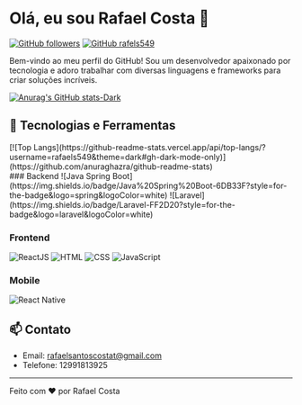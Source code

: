 # Olá, eu sou Rafael Costa 👋

[![GitHub followers](https://img.shields.io/github/followers/rafaels549?label=Follow&style=social)](https://github.com/rafaels549)
[![GitHub rafels549](https://img.shields.io/github/stars/rafaels549?affiliations=OWNER%2CCOLLABORATOR&style=social)](https://github.com/rafaels549)

Bem-vindo ao meu perfil do GitHub! Sou um desenvolvedor apaixonado por tecnologia e adoro trabalhar com diversas linguagens e frameworks para criar soluções incríveis.

[![Anurag's GitHub stats-Dark](https://github-readme-stats.vercel.app/api?username=rafaels549&show_icons=true&theme=dark#gh-dark-mode-only)](https://github.com/rafaels549/github-readme-stats#gh-dark-mode-only)


## 🔧 Tecnologias e Ferramentas
<div style="center">
[![Top Langs](https://github-readme-stats.vercel.app/api/top-langs/?username=rafaels549&theme=dark#gh-dark-mode-only)](https://github.com/anuraghazra/github-readme-stats)
</div>
### Backend
![Java Spring Boot](https://img.shields.io/badge/Java%20Spring%20Boot-6DB33F?style=for-the-badge&logo=spring&logoColor=white)
![Laravel](https://img.shields.io/badge/Laravel-FF2D20?style=for-the-badge&logo=laravel&logoColor=white)

### Frontend
![ReactJS](https://img.shields.io/badge/ReactJS-61DAFB?style=for-the-badge&logo=react&logoColor=white)
![HTML](https://img.shields.io/badge/HTML5-E34F26?style=for-the-badge&logo=html5&logoColor=white)
![CSS](https://img.shields.io/badge/CSS3-1572B6?style=for-the-badge&logo=css3&logoColor=white)
![JavaScript](https://img.shields.io/badge/JavaScript-F7DF1E?style=for-the-badge&logo=javascript&logoColor=white)

### Mobile
![React Native](https://img.shields.io/badge/React%20Native-61DAFB?style=for-the-badge&logo=react&logoColor=white)



## 📫 Contato


- Email: rafaelsantoscostat@gmail.com
- Telefone: 12991813925
---

Feito com ❤️ por Rafael Costa







